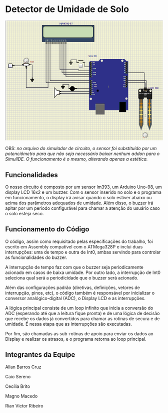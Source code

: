 # Detector de Umidade de Solo

![Representação do Circuito no SimulIDE](/circuito.png "Representação do Circuito no SimulIDE")

OBS: *no arquivo do simulador de circuito, o sensor foi substituído por um potenciômetro para que não seja necessário baixar nenhum addon para o SimulIDE. O funcionamento é o mesmo, alterando apenas a estética.*

## Funcionalidades
O nosso circuito é composto por um sensor lm393, um Arduino Uno-98, um display LCD 16x2 e um buzzer. Com o sensor inserido no solo e o programa em funcionamento, o display irá avisar quando o solo estiver abaixo ou acima dos parâmetros adequados de umidade. Além disso, o buzzer irá apitar por um período configurável para chamar a atenção do usuário caso o solo esteja seco.

## Funcionamento do Código
O código, assim como requisitado pelas especificações do trabalho, foi escrito em Assembly compatível com o ATMega328P e inclui duas interrupções: uma de tempo e outra de Int0, ambas servindo para controlar as funcionalidades do buzzer. 

A interrupção de tempo faz com que o buzzer seja periodicamente acionado em casos de baixa umidade. Por outro lado, a interrupção de Int0 seleciona qual será a periodicidade que o buzzer será acionado. 

Além das configurações padrão (diretivas, definições, vetores de interrupção, pinos, etc), o código também é responsável por inicializar o conversor analógico-digital (ADC), o Display LCD e as interrupções. 

A lógica principal consiste de um loop infinito que inicia a conversão do ADC (esperando até que a leitura fique pronta) e de uma lógica de decisão que recebe os dados já convertidos para chamar as rotinas de secura e de umidade. É nessa etapa que as interrupções são executadas. 

Por fim, são chamadas as sub-rotinas de apoio para enviar os dados ao Display e realizar os atrasos, e o programa retorna ao loop principal. 

## Integrantes da Equipe
Allan Barros Cruz

Caio Sereno

Cecília Brito

Magno Macedo

Rian Victor Ribeiro
